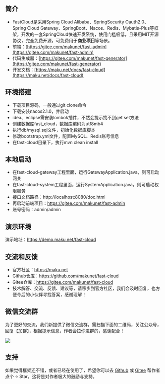 ## 简介
- FastCloud是采用Spring Cloud Alibaba、SpringSecurity Oauth2.0、Spring Cloud Gateway、SpringBoot、Nacos、Redis、Mybatis-Plus等框架，开发的一套SpringCloud快速开发系统，使用门槛极低，且采用MIT开源协议，完全免费开源，可免费用于**商业项目**等场景。
- 前端：[https://gitee.com/makunet/fast-admin](https://gitee.com/makunet/fast-admin)
- 代码生成器：[https://gitee.com/makunet/fast-generator](https://gitee.com/makunet/fast-generator)
- 开发文档：[https://maku.net/docs/fast-cloud](https://maku.net/docs/fast-cloud)


## 环境搭建
- 下载项目源码，一般通过git clone命令
- 下载安装nacos2.1.0，并启动
- idea、eclipse需安装lombok插件，不然会提示找不到get set方法
- 创建数据库fast_cloud，数据库编码为utf8mb4
- 执行db/mysql.sql文件，初始化数据库脚本
- 修改bootstrap.yml文件，配置MySQL、Redis账号信息
- 在fast-cloud目录下，执行mvn clean install


## 本地启动
- 在fast-cloud-gateway工程里面，运行GatewayApplication.java，则可启动网关
- 在fast-cloud-system工程里面，运行SystemApplication.java，则可启动权限服务
- 接口文档路径：http://localhost:8080/doc.html
- 再启动前端项目：https://gitee.com/makunet/fast-admin
- 账号密码：admin/admin


## 演示环境
演示地址：https://demo.maku.net/fast-cloud


## 交流和反馈
- 官方社区：https://maku.net
- Github仓库：https://github.com/makunet/fast-cloud
- Gitee仓库：https://gitee.com/makunet/fast-cloud
- 技术解答、交流、反馈、建议等，请移步到官方社区，我们会及时回复，也方便今后的小伙伴寻找答案，感谢理解！


## 微信交流群
为了更好的交流，我们新提供了微信交流群，需扫描下面的二维码，关注公众号，回复【加群】，根据提示信息，作者会拉你进群的，感谢配合！

![](https://maku.net/app/img/qrcode.jpg)


## 支持
如果觉得框架还不错，或者已经在使用了，希望你可以去 [Github](https://github.com/makunet/fast-cloud) 或 [Gitee](https://gitee.com/makunet/fast-cloud) 帮作者点个 ⭐ Star，这将是对作者极大的鼓励与支持。
